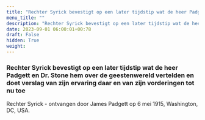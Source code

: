 ```yaml
---
title: "Rechter Syrick bevestigt op een later tijdstip wat de heer Padgett en Dr. Stone hem over de geestenwereld vertelden en doet verslag van zijn ervaring daar en van zijn vorderingen tot nu toe"
menu_title: ""
description: "Rechter Syrick bevestigt op een later tijdstip wat de heer Padgett en Dr. Stone hem over de geestenwereld vertelden en doet verslag van zijn ervaring daar en van zijn vorderingen tot nu toe"
date: 2023-09-01 06:00:01+00:78
draft: False
hidden: True
weight:
---
```

### Rechter Syrick bevestigt op een later tijdstip wat de heer Padgett en Dr. Stone hem over de geestenwereld vertelden en doet verslag van zijn ervaring daar en van zijn vorderingen tot nu toe

Rechter Syrick - ontvangen door James Padgett op 6 mei 1915, Washington, DC, USA.
